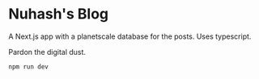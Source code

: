# Nuhash's Blog
A Next.js app with a planetscale database for the posts. Uses typescript.

Pardon the digital dust.

`npm run dev`
